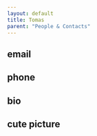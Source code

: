 ```yaml
---
layout: default
title: Tomas
parent: "People & Contacts"
---
```


## email

## phone

## bio

## cute picture
